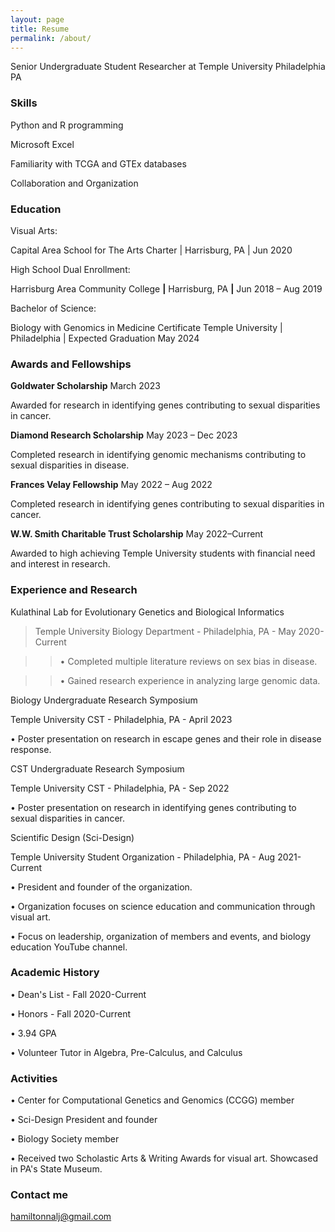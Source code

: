 ```yaml
---
layout: page
title: Resume
permalink: /about/
---
```

Senior Undergraduate Student Researcher at Temple University Philadelphia PA

### Skills  
Python and R programming

Microsoft Excel

Familiarity with TCGA and GTEx databases

Collaboration and Organization

### Education 
Visual Arts:

Capital Area School for The Arts Charter | Harrisburg, PA | Jun 2020


High School Dual Enrollment:

Harrisburg Area Community College __|__ Harrisburg, PA __|__ Jun 2018 – Aug 2019


Bachelor of Science: 

Biology with Genomics in Medicine Certificate
Temple University | Philadelphia | Expected Graduation May 2024

### Awards and Fellowships 


__Goldwater Scholarship__  March 2023


Awarded for research in identifying genes contributing to sexual disparities in cancer.


__Diamond Research Scholarship__  May 2023 – Dec 2023


Completed research in identifying genomic mechanisms contributing to sexual disparities in disease.


__Frances Velay Fellowship__  May 2022 – Aug 2022


Completed research in identifying genes contributing to sexual disparities in cancer. 


__W.W. Smith Charitable Trust Scholarship__  May 2022–Current


Awarded to high achieving Temple University students with financial need and interest in research.

### Experience and Research 
Kulathinal Lab for Evolutionary Genetics and Biological Informatics

>Temple University Biology Department - Philadelphia, PA - May 2020-Current


>>•	Completed multiple literature reviews on sex bias in disease. 


>>•	Gained research experience in analyzing large genomic data. 



Biology Undergraduate Research Symposium 

Temple University CST - Philadelphia, PA - April 2023


•	Poster presentation on research in escape genes and their role in disease response.



CST Undergraduate Research Symposium 

Temple University CST - Philadelphia, PA - Sep 2022


•	Poster presentation on research in identifying genes contributing to sexual disparities in cancer. 


Scientific Design (Sci-Design)

Temple University Student Organization - Philadelphia, PA - Aug 2021-Current


•	President and founder of the organization. 


•	Organization focuses on science education and communication through visual art.


•	Focus on leadership, organization of members and events, and biology education YouTube channel.

### Academic History 

•	Dean's List - Fall 2020-Current 


•	Honors - Fall 2020-Current


•	3.94 GPA


•	Volunteer Tutor in Algebra, Pre-Calculus, and Calculus

### Activities  
•	Center for Computational Genetics and Genomics (CCGG) member 


•	Sci-Design President and founder


•	Biology Society member


•	Received two Scholastic Arts & Writing Awards for visual art. Showcased in PA's State Museum.

### Contact me

[hamiltonnalj@gmail.com](mailto:hamiltonnalj@gmail.com)
